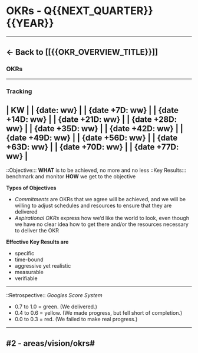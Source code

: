 # OKRs - Q{{NEXT_QUARTER}} {{YEAR}}
---
<- Back to [[{{OKR_OVERVIEW_TITLE}}]]
---
### OKRs

---
### Tracking
| KW |
| {date: ww}   | 
| {date +7D: ww}   | 
| {date +14D: ww}   | 
| {date +21D: ww}   | 
| {date +28D: ww}   | 
| {date +35D: ww}   | 
| {date +42D: ww}   | 
| {date +49D: ww}   | 
| {date +56D: ww}   | 
| {date +63D: ww}   | 
| {date +70D: ww}   | 
| {date +77D: ww}   | 
---
::Objective::: **WHAT** is to be achieved, no more and no less
::Key Results::: benchmark and monitor **HOW** we get to the objective

**Types of Objectives**
- *Commitments* are OKRs that we agree will be achieved, and we will be willing to adjust schedules and resources to ensure that they are delivered
- *Aspirational OKRs* express how we’d like the world to look, even though we have no clear idea how to get there and/or the resources necessary to deliver the OKR

**Effective Key Results are**
- specific
- time-bound
- aggressive yet realistic
- measurable
- verifiable
---
::Retrospective::
*Googles Score System*
- 0.7 to 1.0 = green. (We delivered.)
- 0.4 to 0.6 = yellow. (We made progress, but fell short of completion.)
- 0.0 to 0.3 = red. (We failed to make real progress.)
---
#2 - areas/vision/okrs#
---
